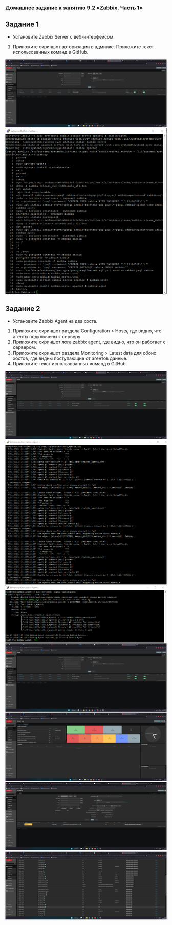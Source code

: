 ### Домашнее задание к занятию 9.2 «Zabbix. Часть 1»

## Задание 1

 - Установите Zabbix Server с веб-интерфейсом.

1. Приложите скриншот авторизации в админке. Приложите текст использованных команд в GitHub.

![img](img/img1.png)
![img](img/img02.png)

## Задание 2

 - Установите Zabbix Agent на два хоста.

1. Приложите скриншот раздела Configuration > Hosts, где видно, что агенты подключены к серверу. 
2. Приложите скриншот лога zabbix agent, где видно, что он работает с сервером. 
3. Приложите скриншот раздела Monitoring > Latest data для обоих хостов, где видны поступающие от агентов данные. 
4. Приложите текст использованных команд в GitHub.

![img](img/img03.png)
![img](img/img04.png)
![img](img/img05.png)
![img](img/img06.png)
![img](img/img07.png)
![img](img/img08.png)
![img](img/img09.png)
